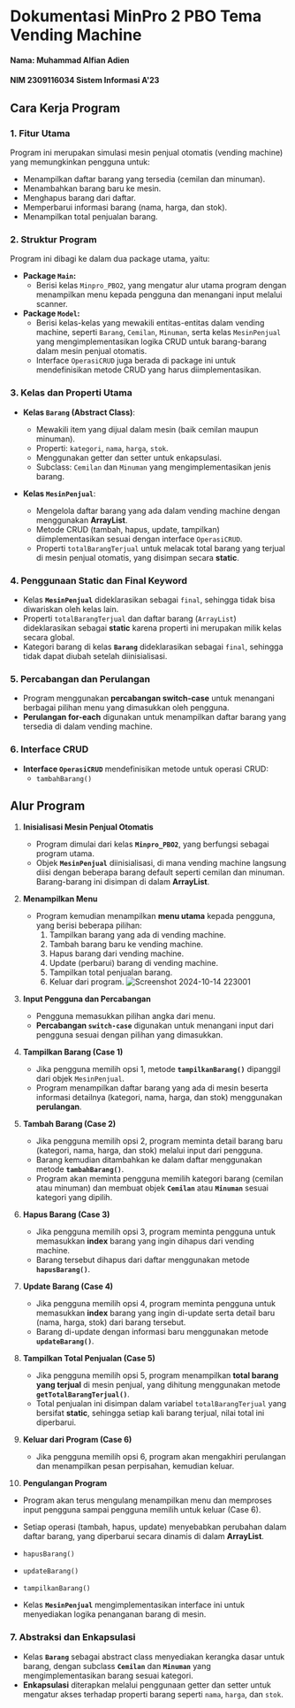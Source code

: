 # Dokumentasi MinPro 2 PBO Tema Vending Machine

#### Nama: Muhammad Alfian Adien  
#### NIM 2309116034 Sistem Informasi A'23

## Cara Kerja Program

### 1. **Fitur Utama**
Program ini merupakan simulasi mesin penjual otomatis (vending machine) yang memungkinkan pengguna untuk:
- Menampilkan daftar barang yang tersedia (cemilan dan minuman).
- Menambahkan barang baru ke mesin.
- Menghapus barang dari daftar.
- Memperbarui informasi barang (nama, harga, dan stok).
- Menampilkan total penjualan barang.

### 2. **Struktur Program**
Program ini dibagi ke dalam dua package utama, yaitu:
- **Package `Main`:**
  - Berisi kelas `Minpro_PBO2`, yang mengatur alur utama program dengan menampilkan menu kepada pengguna dan menangani input melalui scanner.
- **Package `Model`:**
  - Berisi kelas-kelas yang mewakili entitas-entitas dalam vending machine, seperti `Barang`, `Cemilan`, `Minuman`, serta kelas `MesinPenjual` yang mengimplementasikan logika CRUD untuk barang-barang dalam mesin penjual otomatis.
  - Interface `OperasiCRUD` juga berada di package ini untuk mendefinisikan metode CRUD yang harus diimplementasikan.

### 3. **Kelas dan Properti Utama**
- **Kelas `Barang` (Abstract Class)**:
  - Mewakili item yang dijual dalam mesin (baik cemilan maupun minuman).
  - Properti: `kategori`, `nama`, `harga`, `stok`.
  - Menggunakan getter dan setter untuk enkapsulasi.
  - Subclass: `Cemilan` dan `Minuman` yang mengimplementasikan jenis barang.

- **Kelas `MesinPenjual`**:
  - Mengelola daftar barang yang ada dalam vending machine dengan menggunakan **ArrayList**.
  - Metode CRUD (tambah, hapus, update, tampilkan) diimplementasikan sesuai dengan interface `OperasiCRUD`.
  - Properti `totalBarangTerjual` untuk melacak total barang yang terjual di mesin penjual otomatis, yang disimpan secara **static**.

### 4. **Penggunaan Static dan Final Keyword**
- Kelas **`MesinPenjual`** dideklarasikan sebagai `final`, sehingga tidak bisa diwariskan oleh kelas lain.
- Properti `totalBarangTerjual` dan daftar barang (`ArrayList`) dideklarasikan sebagai **static** karena properti ini merupakan milik kelas secara global.
- Kategori barang di kelas **`Barang`** dideklarasikan sebagai `final`, sehingga tidak dapat diubah setelah diinisialisasi.

### 5. **Percabangan dan Perulangan**
- Program menggunakan **percabangan switch-case** untuk menangani berbagai pilihan menu yang dimasukkan oleh pengguna.
- **Perulangan for-each** digunakan untuk menampilkan daftar barang yang tersedia di dalam vending machine.

### 6. **Interface CRUD**
- **Interface `OperasiCRUD`** mendefinisikan metode untuk operasi CRUD:
  - `tambahBarang()`

## Alur Program

1. **Inisialisasi Mesin Penjual Otomatis**
   - Program dimulai dari kelas **`Minpro_PBO2`**, yang berfungsi sebagai program utama.
   - Objek **`MesinPenjual`** diinisialisasi, di mana vending machine langsung diisi dengan beberapa barang default seperti cemilan dan minuman. Barang-barang ini disimpan di dalam **ArrayList**.

2. **Menampilkan Menu**
   - Program kemudian menampilkan **menu utama** kepada pengguna, yang berisi beberapa pilihan:
     1. Tampilkan barang yang ada di vending machine.
     2. Tambah barang baru ke vending machine.
     3. Hapus barang dari vending machine.
     4. Update (perbarui) barang di vending machine.
     5. Tampilkan total penjualan barang.
     6. Keluar dari program.
      ![Screenshot 2024-10-14 223001](https://github.com/user-attachments/assets/ccc79651-e063-4fe6-b0b0-a4e159073373)

3. **Input Pengguna dan Percabangan**
   - Pengguna memasukkan pilihan angka dari menu.
   - **Percabangan `switch-case`** digunakan untuk menangani input dari pengguna sesuai dengan pilihan yang dimasukkan.

4. **Tampilkan Barang (Case 1)**
   - Jika pengguna memilih opsi 1, metode **`tampilkanBarang()`** dipanggil dari objek `MesinPenjual`.
   - Program menampilkan daftar barang yang ada di mesin beserta informasi detailnya (kategori, nama, harga, dan stok) menggunakan **perulangan**.

5. **Tambah Barang (Case 2)**
   - Jika pengguna memilih opsi 2, program meminta detail barang baru (kategori, nama, harga, dan stok) melalui input dari pengguna.
   - Barang kemudian ditambahkan ke dalam daftar menggunakan metode **`tambahBarang()`**.
   - Program akan meminta pengguna memilih kategori barang (cemilan atau minuman) dan membuat objek **`Cemilan`** atau **`Minuman`** sesuai kategori yang dipilih.

6. **Hapus Barang (Case 3)**
   - Jika pengguna memilih opsi 3, program meminta pengguna untuk memasukkan **index** barang yang ingin dihapus dari vending machine.
   - Barang tersebut dihapus dari daftar menggunakan metode **`hapusBarang()`**.

7. **Update Barang (Case 4)**
   - Jika pengguna memilih opsi 4, program meminta pengguna untuk memasukkan **index** barang yang ingin di-update serta detail baru (nama, harga, stok) dari barang tersebut.
   - Barang di-update dengan informasi baru menggunakan metode **`updateBarang()`**.

8. **Tampilkan Total Penjualan (Case 5)**
   - Jika pengguna memilih opsi 5, program menampilkan **total barang yang terjual** di mesin penjual, yang dihitung menggunakan metode **`getTotalBarangTerjual()`**.
   - Total penjualan ini disimpan dalam variabel `totalBarangTerjual` yang bersifat **static**, sehingga setiap kali barang terjual, nilai total ini diperbarui.

9. **Keluar dari Program (Case 6)**
   - Jika pengguna memilih opsi 6, program akan mengakhiri perulangan dan menampilkan pesan perpisahan, kemudian keluar.

10. **Pengulangan Program**
   - Program akan terus mengulang menampilkan menu dan memproses input pengguna sampai pengguna memilih untuk keluar (Case 6).
   - Setiap operasi (tambah, hapus, update) menyebabkan perubahan dalam daftar barang, yang diperbarui secara dinamis di dalam **ArrayList**.


  - `hapusBarang()`
  - `updateBarang()`
  - `tampilkanBarang()`
- Kelas **`MesinPenjual`** mengimplementasikan interface ini untuk menyediakan logika penanganan barang di mesin.

### 7. **Abstraksi dan Enkapsulasi**
- Kelas **`Barang`** sebagai abstract class menyediakan kerangka dasar untuk barang, dengan subclass **`Cemilan`** dan **`Minuman`** yang mengimplementasikan barang sesuai kategori.
- **Enkapsulasi** diterapkan melalui penggunaan getter dan setter untuk mengatur akses terhadap properti barang seperti `nama`, `harga`, dan `stok`.

